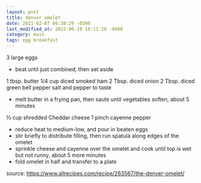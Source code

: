 ```yaml
---
layout: post
title: denver omelet
date: 2021-02-07 06:38:29 -0500
last_modified_at: 2022-06-19 10:11:20 -0400
category: main
tags: egg breakfast
---
```


3 large eggs
* beat until just combined, then set aside

1 tbsp. butter
1/4 cup diced smoked ham
2 Tbsp. diced onion
2 Tbsp. diced green bell pepper
salt and pepper to taste
* melt butter in a frying pan, then saute until vegetables soften, about 5 minutes

⅓ cup shredded Cheddar cheese
1 pinch cayenne pepper 
* reduce heat to medium-low, and pour in beaten eggs
* stir briefly to distribute filling, then run spatula along edges of the omelet
* sprinkle cheese and cayenne over the omelet and cook until top is wet but not
  runny, about 5 more minutes
* fold omelet in half and transfer to a plate

source: <https://www.allrecipes.com/recipe/263567/the-denver-omelet/>
